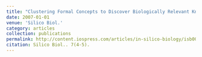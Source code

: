 ```yaml
---
title: "Clustering Formal Concepts to Discover Biologically Relevant Knowledge from Gene Expression Data"
date: 2007-01-01
venue: 'Silico Biol.'
category: articles
collection: publications
permalink: http://content.iospress.com/articles/in-silico-biology/isb00321
citation: Silico Biol.. 7(4-5).
---
```

